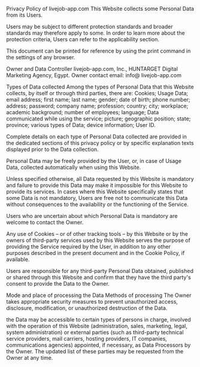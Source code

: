 Privacy Policy of livejob-app.com
This Website collects some Personal Data from its Users.

Users may be subject to different protection standards and broader standards may therefore apply to some. In order to learn more about the protection criteria, Users can refer to the applicability section.

This document can be printed for reference by using the print command in the settings of any browser.

Owner and Data Controller
livejob-app.com, Inc., HUNTARGET Digital Marketing Agency, Egypt. 
Owner contact email: info@ livejob-app.com

Types of Data collected
Among the types of Personal Data that this Website collects, by itself or through third parties, there are: Cookies; Usage Data; email address;  first name; last name; gender; date of birth; phone number; address; password; company name; profession; country; city; workplace; academic background; number of employees; language; Data communicated while using the service; picture; geographic position; state; province; various types of Data; device information; User ID.

Complete details on each type of Personal Data collected are provided in the dedicated sections of this privacy policy or by specific explanation texts displayed prior to the Data collection.

Personal Data may be freely provided by the User, or, in case of Usage Data, collected automatically when using this Website.

Unless specified otherwise, all Data requested by this Website is mandatory and failure to provide this Data may make it impossible for this Website to provide its services. In cases where this Website specifically states that some Data is not mandatory, Users are free not to communicate this Data without consequences to the availability or the functioning of the Service.

Users who are uncertain about which Personal Data is mandatory are welcome to contact the Owner.

Any use of Cookies – or of other tracking tools – by this Website or by the owners of third-party services used by this Website serves the purpose of providing the Service required by the User, in addition to any other purposes described in the present document and in the Cookie Policy, if available.

Users are responsible for any third-party Personal Data obtained, published or shared through this Website and confirm that they have the third party's consent to provide the Data to the Owner.

Mode and place of processing the Data
Methods of processing
The Owner takes appropriate security measures to prevent unauthorized access, disclosure, modification, or unauthorized destruction of the Data.

the Data may be accessible to certain types of persons in charge, involved with the operation of this Website (administration, sales, marketing, legal, system administration) or external parties (such as third-party technical service providers, mail carriers, hosting providers, IT companies, communications agencies) appointed, if necessary, as Data Processors by the Owner. The updated list of these parties may be requested from the Owner at any time.
